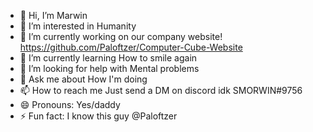 - 👋 Hi, I’m Marwin
- 👀 I’m interested in Humanity
- 🔭 I’m currently working on our company website! https://github.com/Paloftzer/Computer-Cube-Website
- 🌱 I’m currently learning How to smile again
- 🤔 I’m looking for help with Mental problems
- 💬 Ask me about How I'm doing
- 📫 How to reach me Just send a DM on discord idk SMORWIN#9756
- 😄 Pronouns: Yes/daddy
- ⚡ Fun fact: I know this guy @Paloftzer
